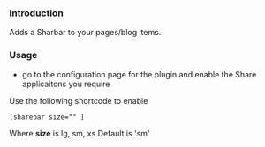 ### Introduction

Adds a Sharbar to your pages/blog items. 

### Usage

- go to the configuration page for the plugin and enable the Share applicaitons you require

Use the following shortcode to enable 

    [sharebar size="" ]

Where **size** is lg, sm, xs 
Default is 'sm'


